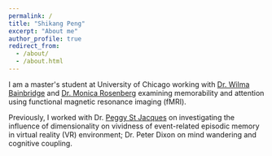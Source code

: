 ```yaml
---
permalink: /
title: "Shikang Peng"
excerpt: "About me"
author_profile: true
redirect_from:
  - /about/
  - /about.html
---
```


I am a master's student at University of Chicago working with [Dr. Wilma Bainbridge](https://brainbridgelab.uchicago.edu/) and [Dr. Monica Rosenberg](https://cablab.uchicago.edu/) examining memorability and attention using functional magnetic resonance imaging (fMRI).

Previously, I worked with Dr. [Peggy St Jacques](https://sites.psych.ualberta.ca/MElab/) on investigating the influence of dimensionality on vividness of event-related episodic memory in virtual reality (VR) environment; Dr. Peter Dixon on mind wandering and cognitive coupling.
